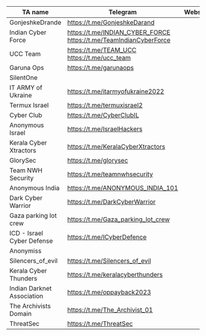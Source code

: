 |TA name|Telegram|Website|Other info|
| ------ | ------ | ------ | ------ |
|GonjeshkeDrande|https://t.me/GonjeshkeDarand|||
|Indian Cyber Force|https://t.me/INDIAN_CYBER_FORCE https://t.me/TeamIndianCyberForce|||
|UCC Team|https://t.me/TEAM_UCC https://t.me/ucc_team|||
|Garuna Ops|https://t.me/garunaops|||
|SilentOne||||
|IT ARMY of Ukraine|https://t.me/itarmyofukraine2022|||
|Termux Israel|https://t.me/termuxisrael2|||
|Cyber Club|https://t.me/CyberClubIL|||
|Anonymous Israel|https://t.me/IsraelHackers|||
|Kerala Cyber Xtractors|https://t.me/KeralaCyberXtractors||Twitter: @KCXhackers|
|GlorySec|https://t.me/glorysec|||
|Team NWH Security|https://t.me/teamnwhsecurity|||
|Anonymous India|https://t.me/ANONYMOUS_INDIA_101|||
|Dark Cyber Warrior|https://t.me/DarkCyberWarrior|||
|Gaza parking lot crew|https://t.me/Gaza_parking_lot_crew|||
|ICD - Israel Cyber Defense|https://t.me/ICyberDefence|||
|Anonymiss||||
|Silencers_of_evil|https://t.me/Silencers_of_evil|||
|Kerala Cyber Thunders|https://t.me/keralacyberthunders|||
|Indian Darknet Association|https://t.me/oppayback2023|||
|The Archivists Domain|https://t.me/The_Archivist_01|||
|ThreatSec|https://t.me/ThreatSec|||
